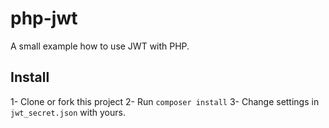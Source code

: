 # php-jwt
A small example how to use JWT with PHP.

## Install
1- Clone or fork this project
2- Run `composer install`
3- Change settings in `jwt_secret.json` with yours.
